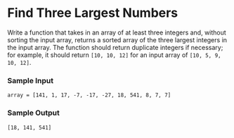 # Find Three Largest Numbers

Write a function that takes in an array of at least three integers and,
without sorting the input array, returns a sorted array of the three largest
integers in the input array.
The function should return duplicate integers if necessary; for example, it
should return `[10, 10, 12]` for an input array of
`[10, 5, 9, 10, 12]`.

### Sample Input

```
array = [141, 1, 17, -7, -17, -27, 18, 541, 8, 7, 7]
```

### Sample Output

```
[18, 141, 541]
```
